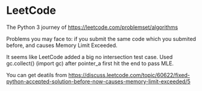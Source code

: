 # LeetCode
The Python 3 journey of https://leetcode.com/problemset/algorithms


Problems you may face to:
if you submit the same code which you submited before, and causes Memory Limit Exceeded.

It seems like LeetCode added a big no intersection test case.
Used gc.collect() (import gc) after pointer_a first hit the end to pass MLE.

You can get deatils from https://discuss.leetcode.com/topic/60622/fixed-python-accepted-solution-before-now-causes-memory-limit-exceeded/5
